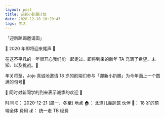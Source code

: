 ```yaml
---
layout: post
title: 迎新小趴踢计划
date: 2020-12-10 10:20:43
tags: 生活
---
```


「迎新趴踢邀请函」

🔔 2020 年即将迎来尾声 🔔

在这不平凡的一年很开心我们能一起走过。即将到来的新年 TA 充满了希望、未知、以及挑战。💪

年关将至，Jojo 真诚地邀请 18 岁的前端们参与「迎新小趴踢」为今年画上一个圆满的句号🎄

🎉 同时对新同学的到来表示诚挚的欢迎 🎉

时间 ⏰： 2020-12-21 (周一、冬至)
地点 🏠： 北漂儿轰趴馆
伙伴 👬： 18 岁的前端全体
费用 💰： 统一走 TB 经费